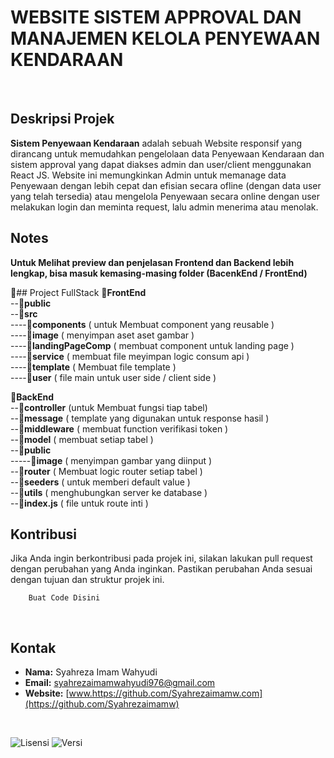 # WEBSITE SISTEM APPROVAL DAN MANAJEMEN KELOLA PENYEWAAN KENDARAAN
<br>

## Deskripsi Projek 

**Sistem Penyewaan Kendaraan** adalah sebuah Website responsif yang dirancang untuk memudahkan pengelolaan data Penyewaan Kendaraan dan sistem approval yang dapat diakses admin dan user/client menggunakan React JS. Website ini memungkinkan Admin untuk memanage data Penyewaan dengan lebih cepat dan efisian secara ofline (dengan data user yang telah tersedia) atau mengelola Penyewaan secara online dengan user melakukan login dan meminta request, lalu admin menerima atau menolak.

## Notes
**Untuk Melihat preview dan penjelasan Frontend dan Backend lebih lengkap, bisa masuk kemasing-masing folder (BacenkEnd / FrontEnd)**

📂## Project FullStack
📂**FrontEnd**
<br/>
--📂**public** 
<br/>
--📂**src** 
<br/>
  ----📂**components** ( untuk Membuat component yang reusable )
<br/>
  ----📂**image** ( menyimpan aset aset gambar )
<br/>
  ----📂**landingPageComp** ( membuat component untuk landing page )
<br/>
  ----📂**service** ( membuat file meyimpan logic consum api )
<br/>
  ----📂**template** ( Membuat file template )
<br/>
  ----📂**user** ( file main untuk user side / client side )

📂**BackEnd**
<br/>
  --📂**controller** (untuk Membuat fungsi tiap tabel)
<br/>
  --📂**message** ( template yang digunakan untuk response hasil )
<br/>
  --📂**middleware** ( membuat function verifikasi token )
<br/>
  --📂**model** ( membuat setiap tabel )
<br/>
  --📂**public**
<br/>
  -----📂**image** ( menyimpan gambar yang diinput )
<br/>
  --📂**router** ( Membuat logic router setiap tabel )
<br/>
  --📂**seeders** ( untuk memberi default value )
<br/>
  --📂**utils** ( menghubungkan server ke database )
<br/>
--📂**index.js** ( file untuk route inti )


## Kontribusi

Jika Anda ingin berkontribusi pada projek ini, silakan lakukan pull request dengan perubahan yang Anda inginkan. Pastikan perubahan Anda sesuai dengan tujuan dan struktur projek ini.

```
    Buat Code Disini
```

<br>

## Kontak

- **Nama:** Syahreza Imam Wahyudi
- **Email:** [syahrezaimamwahyudi976@gmail.com](mailto:syahrezaimamwahyudi976@gmail.com)
- **Website:** [www.https://github.com/Syahrezaimamw.com](https://github.com/Syahrezaimamw)

<br>


![Lisensi](https://img.shields.io/badge/license-MIT-blue.svg) ![Versi](https://img.shields.io/badge/version-100.10.10-brightgreen.svg)
